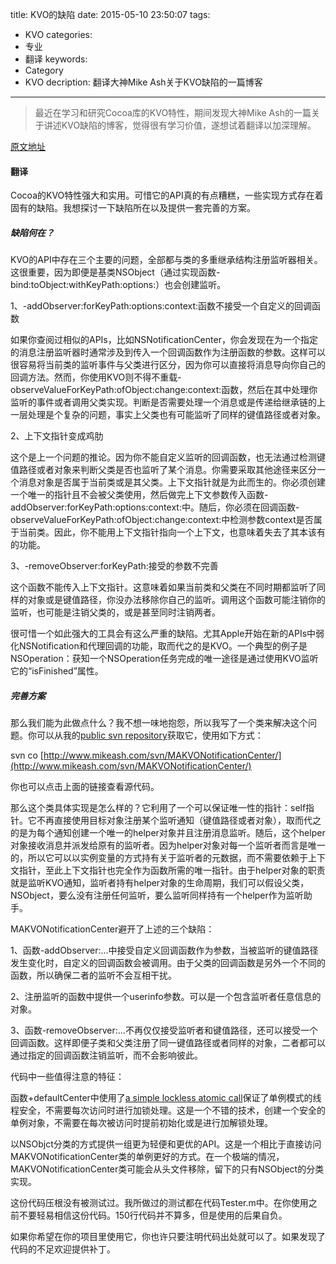 title: KVO的缺陷
date: 2015-05-10 23:50:07
tags: 
- KVO
categories: 
- 专业
- 翻译
keywords: 
- Category
- KVO
decription: 翻译大神Mike Ash关于KVO缺陷的一篇博客

---

> 最近在学习和研究Cocoa库的KVO特性，期间发现大神Mike Ash的一篇关于讲述KVO缺陷的博客，觉得很有学习价值，遂想试着翻译以加深理解。

[原文地址](https://www.mikeash.com/pyblog/key-value-observing-done-right.html)

#### 翻译 ####

Cocoa的KVO特性强大和实用。可惜它的API真的有点糟糕，一些实现方式存在着固有的缺陷。我想探讨一下缺陷所在以及提供一套完善的方案。

##### 缺陷何在？ #####

KVO的API中存在三个主要的问题，全部都与类的多重继承结构注册监听器相关。这很重要，因为即便是基类NSObject（通过实现函数-bind:toObject:withKeyPath:options:）也会创建监听。

1、-addObserver:forKeyPath:options:context:函数不接受一个自定义的回调函数

如果你查阅过相似的APIs，比如NSNotificationCenter，你会发现在为一个指定的消息注册监听器时通常涉及到传入一个回调函数作为注册函数的参数。这样可以很容易将当前类的监听事件与父类进行区分，因为你可以直接将消息导向你自己的回调方法。然而，你使用KVO则不得不重载-observeValueForKeyPath:ofObject:change:context:函数，然后在其中处理你监听的事件或者调用父类实现。判断是否需要处理一个消息或是传递给继承链的上一层处理是个复杂的问题，事实上父类也有可能监听了同样的键值路径或者对象。

2、上下文指针变成鸡肋

这个是上一个问题的推论。因为你不能自定义监听的回调函数，也无法通过检测键值路径或者对象来判断父类是否也监听了某个消息。你需要采取其他途径来区分一个消息对象是否属于当前类或是其父类。上下文指针就是为此而生的。你必须创建一个唯一的指针且不会被父类使用，然后做完上下文参数传入函数-addObserver:forKeyPath:options:context:中。随后，你必须在回调函数-observeValueForKeyPath:ofObject:change:context:中检测参数context是否属于当前类。因此，你不能用上下文指针指向一个上下文，也意味着失去了其本该有的功能。

3、-removeObserver:forKeyPath:接受的参数不完善

这个函数不能传入上下文指针。这意味着如果当前类和父类在不同时期都监听了同样的对象或是键值路径，你没办法移除你自己的监听。调用这个函数可能注销你的监听，也可能是注销父类的，或是甚至同时注销两者。

很可惜一个如此强大的工具会有这么严重的缺陷。尤其Apple开始在新的APIs中弱化NSNotification和代理回调的功能，取而代之的是KVO。一个典型的例子是NSOperation：获知一个NSOperation任务完成的唯一途径是通过使用KVO监听它的“isFinished”属性。

##### 完善方案 #####

那么我们能为此做点什么？我不想一味地抱怨，所以我写了一个类来解决这个问题。你可以从我的[public svn repository](https://github.com/mikeash/mikeash.com-svn/tree/master/)获取它，使用如下方式：

svn co [http://www.mikeash.com/svn/MAKVONotificationCenter/](http://www.mikeash.com/svn/MAKVONotificationCenter/)

你也可以点击上面的链接查看源代码。

那么这个类具体实现是怎么样的？它利用了一个可以保证唯一性的指针：self指针。它不再直接使用目标对象注册某个监听通知（键值路径或者对象），取而代之的是为每个通知创建一个唯一的helper对象并且注册消息监听。随后，这个helper对象接收消息并派发给原有的监听者。因为helper对象对每一个监听者而言是唯一的，所以它可以以实例变量的方式持有关于监听者的元数据，而不需要依赖于上下文指针，至此上下文指针也完全作为函数所需的唯一指针。由于helper对象的职责就是监听KVO通知，监听者持有helper对象的生命周期，我们可以假设父类，NSObject，要么没有注册任何监听，要么监听同样持有一个helper作为监听助手。

MAKVONotificationCenter避开了上述的三个缺陷：

1、函数-addObserver:...中接受自定义回调函数作为参数，当被监听的键值路径发生变化时，自定义的回调函数会被调用。由于父类的回调函数是另外一个不同的函数，所以确保二者的监听不会互相干扰。

2、注册监听的函数中提供一个userinfo参数。可以是一个包含监听者任意信息的对象。

3、函数-removeObserver:...不再仅仅接受监听者和键值路径，还可以接受一个回调函数。这样即便子类和父类注册了同一键值路径或者同样的对象，二者都可以通过指定的回调函数注销监听，而不会影响彼此。

代码中一些值得注意的特征：

函数+defaultCenter中使用了[a simple lockless atomic call](https://www.mikeash.com/pyblog/late-night-cocoa.html)保证了单例模式的线程安全，不需要每次访问时进行加锁处理。这是一个不错的技术，创建一个安全的单例对象，不需要在每次被访问时提前初始化或是进行加解锁处理。

以NSObjct分类的方式提供一组更为轻便和更优的API。这是一个相比于直接访问MAKVONotificationCenter类的单例更好的方式。在一个极端的情况，MAKVONotificationCenter类可能会从头文件移除，留下的只有NSObject的分类实现。

这份代码压根没有被测试过。我所做过的测试都在代码Tester.m中。在你使用之前不要轻易相信这份代码。150行代码并不算多，但是使用的后果自负。

如果你希望在你的项目里使用它，你也许只要注明代码出处就可以了。如果发现了代码的不足欢迎提供补丁。









